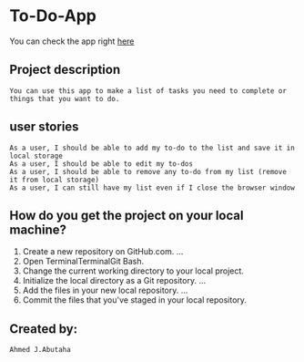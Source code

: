 # To-Do-App
   You can check the app right [here](https://gsg-cf05.github.io/To-Do-App-Ahmed.-J-Abutaha-/)

## Project description
    You can use this app to make a list of tasks you need to complete or things that you want to do. 

## user stories
    As a user, I should be able to add my to-do to the list and save it in local storage
    As a user, I should be able to edit my to-dos
    As a user, I should be able to remove any to-do from my list (remove it from local storage)
    As a user, I can still have my list even if I close the browser window

## How do you get the project on your local machine?
   1. Create a new repository on GitHub.com. ...
   2. Open TerminalTerminalGit Bash.
   3. Change the current working directory to your local project.
   4. Initialize the local directory as a Git repository. ...
   5. Add the files in your new local repository. ...
   6. Commit the files that you've staged in your local repository.


## Created by:
    Ahmed J.Abutaha
